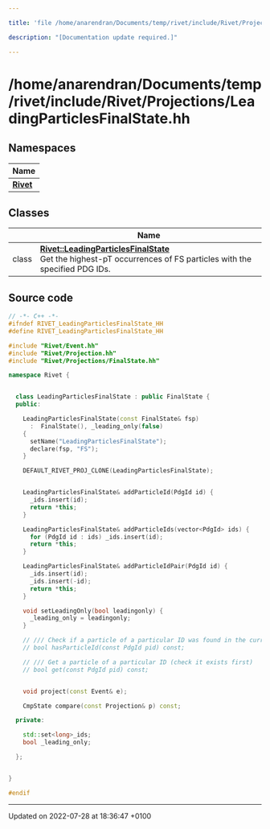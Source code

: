 ```yaml
---

title: 'file /home/anarendran/Documents/temp/rivet/include/Rivet/Projections/LeadingParticlesFinalState.hh'

description: "[Documentation update required.]"

---
```


# /home/anarendran/Documents/temp/rivet/include/Rivet/Projections/LeadingParticlesFinalState.hh



## Namespaces

| Name           |
| -------------- |
| **[Rivet](/documentation/code/namespaces/namespacerivet/)**  |

## Classes

|                | Name           |
| -------------- | -------------- |
| class | **[Rivet::LeadingParticlesFinalState](/documentation/code/classes/classrivet_1_1leadingparticlesfinalstate/)** <br>Get the highest-pT occurrences of FS particles with the specified PDG IDs.  |




## Source code

```cpp
// -*- C++ -*-
#ifndef RIVET_LeadingParticlesFinalState_HH
#define RIVET_LeadingParticlesFinalState_HH

#include "Rivet/Event.hh"
#include "Rivet/Projection.hh"
#include "Rivet/Projections/FinalState.hh"

namespace Rivet {


  class LeadingParticlesFinalState : public FinalState {
  public:

    LeadingParticlesFinalState(const FinalState& fsp)
      :  FinalState(), _leading_only(false)
    {
      setName("LeadingParticlesFinalState");
      declare(fsp, "FS");
    }

    DEFAULT_RIVET_PROJ_CLONE(LeadingParticlesFinalState);


    LeadingParticlesFinalState& addParticleId(PdgId id) {
      _ids.insert(id);
      return *this;
    }

    LeadingParticlesFinalState& addParticleIds(vector<PdgId> ids) {
      for (PdgId id : ids) _ids.insert(id);
      return *this;
    }

    LeadingParticlesFinalState& addParticleIdPair(PdgId id) {
      _ids.insert(id);
      _ids.insert(-id);
      return *this;
    }

    void setLeadingOnly(bool leadingonly) {
      _leading_only = leadingonly;
    }

    // /// Check if a particle of a particular ID was found in the current event
    // bool hasParticleId(const PdgId pid) const;

    // /// Get a particle of a particular ID (check it exists first)
    // bool get(const PdgId pid) const;


    void project(const Event& e);

    CmpState compare(const Projection& p) const;

  private:

    std::set<long>_ids;
    bool _leading_only;

  };


}

#endif
```


-------------------------------

Updated on 2022-07-28 at 18:36:47 +0100
